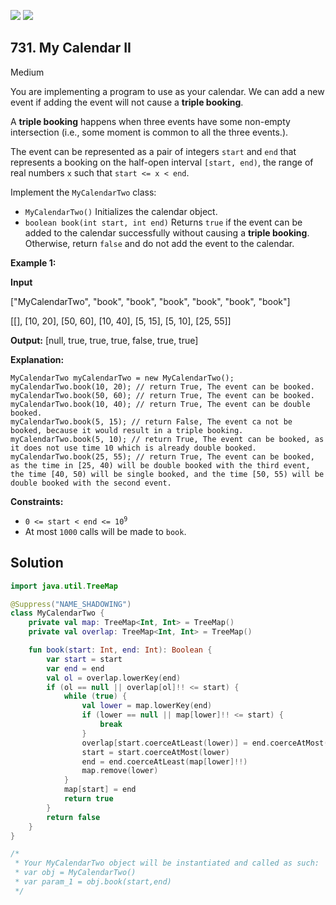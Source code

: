 [![](https://img.shields.io/github/stars/javadev/LeetCode-in-Kotlin?label=Stars&style=flat-square)](https://github.com/javadev/LeetCode-in-Kotlin)
[![](https://img.shields.io/github/forks/javadev/LeetCode-in-Kotlin?label=Fork%20me%20on%20GitHub%20&style=flat-square)](https://github.com/javadev/LeetCode-in-Kotlin/fork)

## 731\. My Calendar II

Medium

You are implementing a program to use as your calendar. We can add a new event if adding the event will not cause a **triple booking**.

A **triple booking** happens when three events have some non-empty intersection (i.e., some moment is common to all the three events.).

The event can be represented as a pair of integers `start` and `end` that represents a booking on the half-open interval `[start, end)`, the range of real numbers `x` such that `start <= x < end`.

Implement the `MyCalendarTwo` class:

*   `MyCalendarTwo()` Initializes the calendar object.
*   `boolean book(int start, int end)` Returns `true` if the event can be added to the calendar successfully without causing a **triple booking**. Otherwise, return `false` and do not add the event to the calendar.

**Example 1:**

**Input**

["MyCalendarTwo", "book", "book", "book", "book", "book", "book"]

[[], [10, 20], [50, 60], [10, 40], [5, 15], [5, 10], [25, 55]]

**Output:** [null, true, true, true, false, true, true]

**Explanation:**

    MyCalendarTwo myCalendarTwo = new MyCalendarTwo(); 
    myCalendarTwo.book(10, 20); // return True, The event can be booked. 
    myCalendarTwo.book(50, 60); // return True, The event can be booked. 
    myCalendarTwo.book(10, 40); // return True, The event can be double booked. 
    myCalendarTwo.book(5, 15); // return False, The event ca not be booked, because it would result in a triple booking. 
    myCalendarTwo.book(5, 10); // return True, The event can be booked, as it does not use time 10 which is already double booked. 
    myCalendarTwo.book(25, 55); // return True, The event can be booked, as the time in [25, 40) will be double booked with the third event, the time [40, 50) will be single booked, and the time [50, 55) will be double booked with the second event.

**Constraints:**

*   <code>0 <= start < end <= 10<sup>9</sup></code>
*   At most `1000` calls will be made to `book`.

## Solution

```kotlin
import java.util.TreeMap

@Suppress("NAME_SHADOWING")
class MyCalendarTwo {
    private val map: TreeMap<Int, Int> = TreeMap()
    private val overlap: TreeMap<Int, Int> = TreeMap()

    fun book(start: Int, end: Int): Boolean {
        var start = start
        var end = end
        val ol = overlap.lowerKey(end)
        if (ol == null || overlap[ol]!! <= start) {
            while (true) {
                val lower = map.lowerKey(end)
                if (lower == null || map[lower]!! <= start) {
                    break
                }
                overlap[start.coerceAtLeast(lower)] = end.coerceAtMost(map[lower]!!)
                start = start.coerceAtMost(lower)
                end = end.coerceAtLeast(map[lower]!!)
                map.remove(lower)
            }
            map[start] = end
            return true
        }
        return false
    }
}

/*
 * Your MyCalendarTwo object will be instantiated and called as such:
 * var obj = MyCalendarTwo()
 * var param_1 = obj.book(start,end)
 */
```